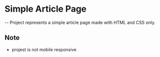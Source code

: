 # Simple Article Page
--
Project represents a simple article page made with HTML and CSS only.

## Note
- projest is not mobile responsive